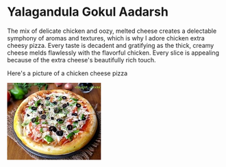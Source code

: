 # Yalagandula Gokul Aadarsh
The mix of delicate chicken and oozy, melted cheese creates a delectable symphony of aromas and textures, which is why I adore chicken extra cheesy pizza. Every taste is decadent and gratifying as the thick, creamy cheese melds flawlessly with the flavorful chicken. Every slice is appealing because of the extra cheese's beautifully rich touch.

Here's a picture of a chicken cheese pizza

![image](th.jpeg)
